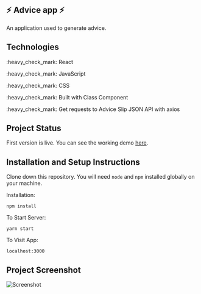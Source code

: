 ## :zap: Advice app :zap:

An application used to generate advice.

## Technologies

<p>:heavy_check_mark: React</p>
<p>:heavy_check_mark: JavaScript</p>
<p>:heavy_check_mark: CSS</p>
<p>:heavy_check_mark: Built with Class Component</p>
<p>:heavy_check_mark: Get requests to Advice Slip JSON API with axios</p>

## Project Status

First version is live. You can see the working demo [here](https://adviceforyou-app.netlify.app/). 

## Installation and Setup Instructions

Clone down this repository. You will need `node` and `npm` installed globally on your machine.  

Installation:

`npm install`  

To Start Server:

`yarn start`  

To Visit App:

`localhost:3000`

## Project Screenshot

![Screenshot](https://user-images.githubusercontent.com/64004289/122676170-11b53d00-d1dd-11eb-8681-0d1705e900ae.png)


